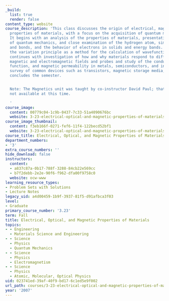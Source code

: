 ```yaml
---
_build:
  list: true
  render: false
content_type: website
course_description: 'This class discusses the origin of electrical, magnetic and optical
  properties of materials, with a focus on the acquisition of quantum mechanical tools.
  It begins with an analysis of the properties of materials, presentation of the postulates
  of quantum mechanics, and close examination of the hydrogen atom, simple molecules
  and bonds, and the behavior of electrons in solids and energy bands. Introducing
  the variation principle as a method for the calculation of wavefunctions, the course
  continues with investigation of how and why materials respond to different electrical,
  magnetic and electromagnetic fields and probes and study of the conductivity, dielectric
  function, and magnetic permeability in metals, semiconductors, and insulators. A
  survey of common devices such as transistors, magnetic storage media, optical fibers
  concludes the semester.


  Note: The Magnetics unit was taught by co-instructor David Paul; that material is
  not available at this time.

  '
course_image:
  content: 00779c04-1c9b-0437-7c33-51a4090676bc
  website: 3-23-electrical-optical-and-magnetic-properties-of-materials-fall-2007
course_image_thumbnail:
  content: f3eb166f-0271-fef6-11f4-122becd52bf1
  website: 3-23-electrical-optical-and-magnetic-properties-of-materials-fall-2007
course_title: Electrical, Optical, and Magnetic Properties of Materials
department_numbers:
- '3'
extra_course_numbers: ''
hide_download: false
instructors:
  content:
  - a837c87a-0b17-788f-3288-84cb22e569cc
  - b7f2debb-2e2e-90f6-f962-dfa00f9758c0
  website: ocw-www
learning_resource_types:
- Problem Sets with Solutions
- Lecture Notes
legacy_uid: a4d00459-1b9f-3937-81f5-d91afbca3f03
level:
- Graduate
primary_course_number: '3.23'
term: Fall
title: Electrical, Optical, and Magnetic Properties of Materials
topics:
- - Engineering
  - Materials Science and Engineering
- - Science
  - Physics
  - Quantum Mechanics
- - Science
  - Physics
  - Electromagnetism
- - Science
  - Physics
  - Atomic, Molecular, Optical Physics
uid: 023741ed-39af-40f9-bd17-6c1ed5e9f002
url_path: courses/3-23-electrical-optical-and-magnetic-properties-of-materials-fall-2007
year: '2007'
---
```


